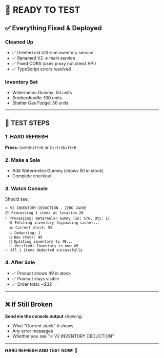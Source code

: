 # 🚀 READY TO TEST

## ✅ Everything Fixed & Deployed

### Cleaned Up
- ✅ Deleted old 510-line inventory service
- ✅ Renamed V2 → main service
- ✅ Fixed CORS (uses proxy not direct API)
- ✅ TypeScript errors resolved

### Inventory Set
- Watermelon Gummy: 50 units
- Snickerdoodle: 100 units  
- Shatter Gas Fudge: 30 units

---

## 🧪 TEST STEPS

### 1. HARD REFRESH
**Press**: `Cmd+Shift+R` or `Ctrl+Shift+R`

### 2. Make a Sale
- Add Watermelon Gummy (shows 50 in stock)
- Complete checkout

### 3. Watch Console
Should see:
```
🔥 V2 INVENTORY DEDUCTION - ZERO CACHE
📦 Processing 1 items at location 20
🔄 Processing: Watermelon Gummy (ID: 676, Qty: 1)
  🌐 Fetching inventory (bypassing cache)...
  📊 Current stock: 50
  ➖ Deducting: 1
  📝 New stock: 49
  🔧 Updating inventory to 49...
  ✅ Verified: Inventory is now 49
✅ All 1 items deducted successfully
```

### 4. After Sale
- ✅ Product shows 49 in stock
- ✅ Product stays visible
- ✅ Order total: ~$32

---

## ❌ If Still Broken

**Send me the console output** showing:
- What "Current stock" it shows
- Any error messages
- Whether you see "🔥 V2 INVENTORY DEDUCTION"

---

**HARD REFRESH AND TEST NOW!** 🎯

